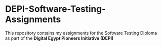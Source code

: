 # DEPI-Software-Testing-Assignments
This repository contains my assignments for the Software Testing Diploma as part of the **Digital Egypt Pioneers Initiative (DEPI)**
